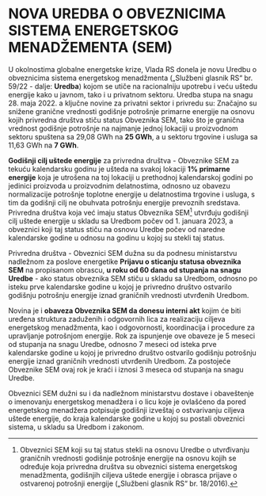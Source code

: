 # NOVA UREDBA O OBVEZNICIMA SISTEMA ENERGETSKOG MENADŽEMENTA (SEM)

U okolnostima globalne energetske krize, Vlada RS donela je novu Uredbu o obveznicima sistema energetskog menadžmenta („Službeni glasnik RS“ br. 59/22 - dalje: **Uredba**) kojom se utiče na racionalniju upotrebu i veću uštedu energije kako u javnom, tako i u privatnom sektoru. Uredba stupa na snagu 28. maja 2022. a ključne novine za privatni sektor i privredu su:
Značajno su snižene granične vrednosti godišnje potrošnje primarne energije na osnovu kojih privredna društva stiču status Obveznika SEM, tako što je granična vrednost godišnje potrošnje na najmanje jednoj lokaciji u proizvodnom sektoru spuštena sa 29,08 GWh na **25 GWh**, a u sektoru trgovine i usluga sa 11,63 GWh na **7 GWh**.

**Godišnji cilj uštede energije** za privredna društva - Obveznike SEM za tekuću kalendarsku godinu je ušteda na svakoj lokaciji **1% primarne energije** koja je utrošena na toj lokaciji u prethodnoj kalendarskoj godini po jedinici proizvoda u proizvodnim delatnostima, odnosno uz obavezu normalizacije potrošnje toplotne energije u delatnostima trgovine i usluga, s tim da godišnji cilj ne obuhvata potrošnju energije prevoznih sredstava. Privredna društva koja već imaju status Obveznika SEM[^1]  utvrđuju godišnji cilj uštede energije u skladu sa Uredbom počev od 1. januara 2023, a obveznici koji taj status stiču na osnovu Uredbe počev od naredne kalendarske godine u odnosu na godinu u kojoj su stekli taj status.

Privredna društva - Obveznici SEM dužna su da podnesu ministarstvu nadležnom za poslove energetike **Prijavu o sticanju statusa obveznika SEM** na propisanom obrascu, **u roku od 60 dana od stupanja na snagu Uredbe** - ako status obveznika SEM stiču u skladu sa Uredbom, odnosno po isteku prve kalendarske godine u kojoj je privredno društvo ostvarilo godišnju potrošnju energije iznad graničnih vrednosti utvrđenih Uredbom.

Novina je i **obaveza Obveznika SEM da donesu interni akt** kojim će biti uređena struktura zaduženih i odgovornih lica za realizaciju ciljeva energetskog menadžmenta, kao i odgovornosti, koordinacija i procedure za upravljanje potrošnjom energije. Rok za ispunjenje ove obaveze je 5 meseci od stupanja na snagu Uredbe, odnosno 7 meseci od isteka prve kalendarske godine u kojoj je privredno društvo ostvarilo godišnju potrošnju energije iznad graničnih vrednosti utvrđenih Uredbom. Za postojeće Obveznike SEM ovaj rok je kraći i iznosi 3 meseca od stupanja na snagu Uredbe.

Obveznici SEM dužni su i da nadležnom ministarstvu dostave i obaveštenje o imenovanju energetskog menadžera i o licu koje je ovlašćeno da pored energetskog menadžera potpisuje godišnji izveštaj o ostvarivanju ciljeva uštede energije, do kraja kalendarske godine u kojoj su postali obveznici sistema, u skladu sa Uredbom i zakonom.

[^1]:Obveznici SEM koji su taj status stekli na osnovu Uredbe o utvrđivanju graničnih vrednosti godišnje potrošnje energije na osnovu kojih se određuje koja privredna društva su obveznici sistema energetskog menadžmenta, godišnjih ciljeva uštede energije i obrasca prijave o ostvarenoj potrošnji energije („Službeni glasnik RS“ br. 18/2016). 